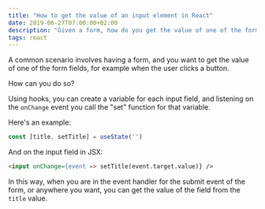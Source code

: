 ```yaml
---
title: "How to get the value of an input element in React"
date: 2019-06-27T07:00:00+02:00
description: "Given a form, how do you get the value of one of the form fields?"
tags: react
---
```


A common scenario involves having a form, and you want to get the value of one of the form fields, for example when the user clicks a button.

How can you do so?

Using hooks, you can create a variable for each input field, and listening on the `onChange` event you call the "set" function for that variable.

Here's an example:

```js
const [title, setTitle] = useState('')
```

And on the input field in JSX:

```html
<input onChange={event => setTitle(event.target.value)} />
```

In this way, when you are in the event handler for the submit event of the form, or anywhere you want, you can get the value of the field from the `title` value.

